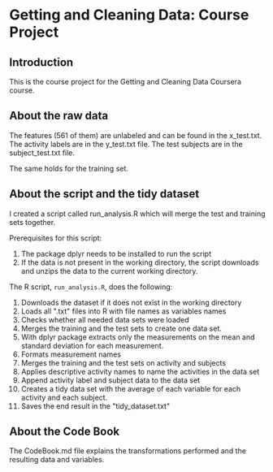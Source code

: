 Getting and Cleaning Data: Course Project
=========================================

Introduction
------------
This is the course project for the Getting and Cleaning Data Coursera course.

About the raw data
------------------

The features (561 of them) are unlabeled and can be found in the x_test.txt. 
The activity labels are in the y_test.txt file.
The test subjects are in the subject_test.txt file.

The same holds for the training set.

About the script and the tidy dataset
-------------------------------------
I created a script called run_analysis.R which will merge the test and training sets together.

Prerequisites for this script:

1. The package dplyr needs to be installed to run the script
2. If the data is not present in the working directory, the script downloads and unzips the data to the current working directory.

The R script, `run_analysis.R`, does the following:

1. Downloads the dataset if it does not exist in the working directory
2. Loads all ".txt" files into R with file names as variables names
3. Checks whether all needed data sets were loaded
4. Merges the training and the test sets to create one data set.
5. With dplyr package extracts only the measurements on the mean and standard deviation for each measurement.
6. Formats measurement names
7. Merges the training and the test sets on activity and subjects
8. Applies descriptive activity names to name the activities in the data set
9. Append activity label and subject data to the data set
10. Creates a tidy data set with the average of each variable for each activity and each subject.
11. Saves the end result in the "tidy_dataset.txt"

About the Code Book
-------------------
The CodeBook.md file explains the transformations performed and the resulting data and variables.

